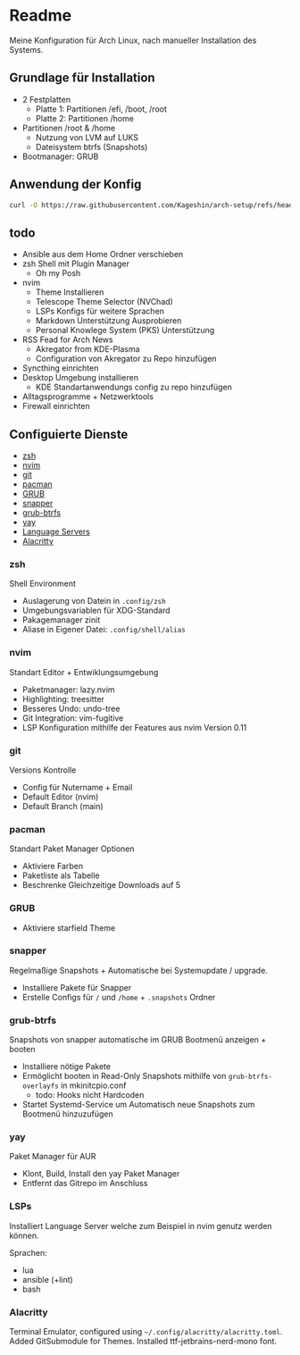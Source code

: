 # Readme

Meine Konfiguration für Arch Linux, nach manueller Installation des Systems.

## Grundlage für Installation

- 2 Festplatten
  - Platte 1: Partitionen /efi, /boot, /root
  - Platte 2: Partitionen /home
- Partitionen /root & /home
  - Nutzung von LVM auf LUKS
  - Dateisystem btrfs (Snapshots)
- Bootmanager: GRUB

## Anwendung der Konfig

``` sh
curl -O https://raw.githubusercontent.com/Kageshin/arch-setup/refs/heads/main/bootstrap.sh | bash
```

## todo

- Ansible aus dem Home Ordner verschieben
- zsh Shell mit Plugin Manager
  - Oh my Posh
- nvim
  - Theme Installieren
  - Telescope Theme Selector (NVChad)
  - LSPs Konfigs für weitere Sprachen
  - Markdown Unterstützung Ausprobieren
  - Personal Knowlege System (PKS) Unterstützung
- RSS Fead for Arch News
  - Akregator from KDE-Plasma
  - Configuration von Akregator zu Repo hinzufügen
- Syncthing einrichten
- Desktop Umgebung installieren
  - KDE Standartanwendungs config zu repo hinzufügen
- Alltagsprogramme + Netzwerktools
- Firewall einrichten

## Configuierte Dienste

- [zsh](#zsh)
- [nvim](#nvim)
- [git](#git)
- [pacman](#pacman)
- [GRUB](#grub)
- [snapper](#snapper)
- [grub-btrfs](#grub-btrfs)
- [yay](#yay)
- [Language Servers](#lsps)
- [Alacritty](#alacitty)

### zsh

Shell Environment

- Auslagerung von Datein in `.config/zsh`
- Umgebungsvariablen für XDG-Standard
- Pakagemanager zinit
- Aliase in Eigener Datei: `.config/shell/alias`

### nvim

Standart Editor + Entwiklungsumgebung

- Paketmanager: lazy.nvim
- Highlighting: treesitter
- Besseres Undo: undo-tree
- Git Integration: vim-fugitive
- LSP Konfiguration mithilfe der Features aus nvim Version 0.11

### git

Versions Kontrolle

- Config für Nutername + Email
- Default Editor (nvim)
- Default Branch (main)

### pacman

Standart Paket Manager Optionen

- Aktiviere Farben
- Paketliste als Tabelle
- Beschrenke Gleichzeitige Downloads auf 5

### GRUB

- Aktiviere starfield Theme

### snapper

Regelmaßige Snapshots + Automatische bei Systemupdate / upgrade.

- Installiere Pakete für Snapper
- Erstelle Configs für `/` und `/home` + `.snapshots` Ordner

### grub-btrfs

Snapshots von snapper automatische im GRUB Bootmenü anzeigen + booten

- Installiere nötige Pakete
- Ermöglicht booten in Read-Only Snapshots mithilfe von `grub-btrfs-overlayfs` in mkinitcpio.conf
  - todo: Hooks nicht Hardcoden
- Startet Systemd-Service um Automatisch neue Snapshots zum Bootmenü hinzuzufügen

### yay

Paket Manager für AUR

- Klont, Build, Install den yay Paket Manager
- Entfernt das Gitrepo im Anschluss

### LSPs

Installiert Language Server welche zum Beispiel in nvim genutz werden können.

Sprachen:

- lua
- ansible (+lint)
- bash

### Alacritty

Terminal Emulator, configured using `~/.config/alacritty/alacritty.toml`.
Added GitSubmodule for Themes.
Installed ttf-jetbrains-nerd-mono font.
